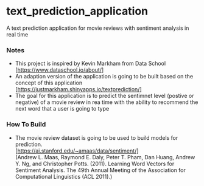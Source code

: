 # text_prediction_application
A text prediction application for movie reviews with sentiment analysis in real time


### Notes
* This project is inspired by Kevin Markham from Data School [https://www.dataschool.io/about/]
* An adaption version of the application is going to be built based on the concept of this application [https://justmarkham.shinyapps.io/textprediction/] 
* The goal for this application is to predict the sentimnet level (postive or negative) of a movie review in rea time with the ability to recommend the next word that a user is going to type

### How To Build
* The movie review dataset is going to be used to build models for prediction.   
[https://ai.stanford.edu/~amaas/data/sentiment/]   
(Andrew L. Maas, Raymond E. Daly, Peter T. Pham, Dan Huang, Andrew Y. Ng, and Christopher Potts. (2011). Learning Word Vectors for Sentiment Analysis. The 49th Annual Meeting of the Association for Computational Linguistics (ACL 2011).)
